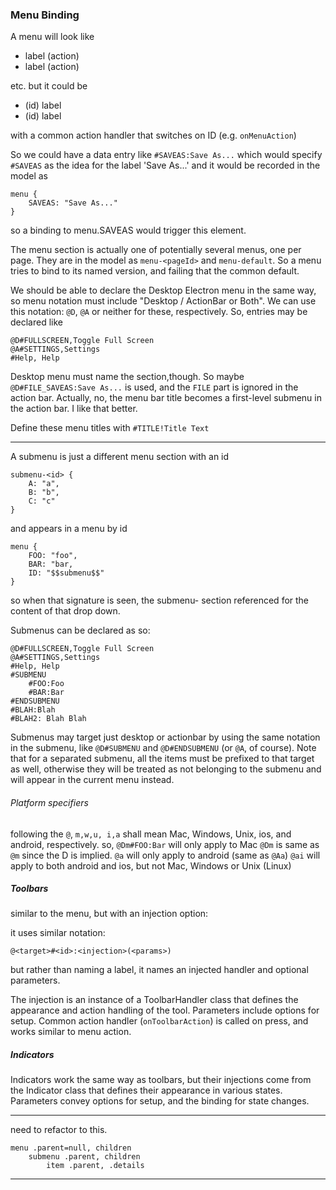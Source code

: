 ### Menu Binding

A menu will look like

- label (action)
- label (action)

etc.
but it could be
- (id) label
- (id) label

with a common action handler that switches on ID
(e.g. `onMenuAction`)

So we could have a data entry like `#SAVEAS:Save As...`
which would specify `#SAVEAS` as the idea for the label 'Save As...'
and it would be recorded in the model as

    menu {
        SAVEAS: "Save As..."
    }
        
so a binding to menu.SAVEAS would trigger this element.

The menu section is actually one of potentially several
menus, one per page.
They are in the model as `menu-<pageId>` and
`menu-default`.  So a menu tries to bind to its named
version, and failing that the common default.

We should be able to declare the Desktop Electron menu
in the same way, so menu notation must include
"Desktop / ActionBar or Both".  We can use this notation:
`@D`, `@A` or neither for these, respectively.
So, entries may be declared like

    @D#FULLSCREEN,Toggle Full Screen
    @A#SETTINGS,Settings
    #Help, Help

 Desktop menu must name the section,though.
 So maybe `@D#FILE_SAVEAS:Save As...` is used,
 and the `FILE` part is ignored in the action bar.
 Actually, no, the menu bar title becomes a first-level
 submenu in the action bar. I like that better.
 
 Define these menu titles with `#TITLE!Title Text`
 
 ---
 
 A submenu is just a different menu section with an id
 
    submenu-<id> {
        A: "a",
        B: "b",
        C: "c"
    }
 
 and appears in a menu by id
   
    menu {
        FOO: "foo",
        BAR: "bar,
        ID: "$$submenu$$"
    }       
    
so when that signature is seen, the submenu-<id> section
referenced for the content of that drop down.

Submenus can be declared as so:

    @D#FULLSCREEN,Toggle Full Screen
    @A#SETTINGS,Settings
    #Help, Help
    #SUBMENU
        #FOO:Foo
        #BAR:Bar
    #ENDSUBMENU
    #BLAH:Blah
    #BLAH2: Blah Blah
    
Submenus may target just desktop or actionbar by using the same
notation in the submenu, like `@D#SUBMENU` and `@D#ENDSUBMENU`
(or `@A`, of course).
Note that for a separated submenu, all the items must be prefixed
to that target as well, otherwise they will be treated as not
belonging to the submenu and will appear in the current menu instead.

###### Platform specifiers
following the `@`, `m,w,u, i,a` shall mean Mac, Windows, Unix, ios, and android, respectively.
so, `@Dm#FOO:Bar` will only apply to Mac
`@Dm` is same as `@m` since the D is implied.
`@a` will only apply to android (same as `@Aa`)
`@ai` will apply to both android and ios, but not Mac, Windows or Unix (Linux)

##### Toolbars

similar to the menu, but with an injection option:

it uses similar notation:

    @<target>#<id>:<injection>(<params>)

but rather than naming a label, it names an injected
handler and optional parameters.

The injection is an instance of a ToolbarHandler class that
defines the appearance and action handling of the tool.
Parameters include options for setup.
Common action handler (`onToolbarAction`) is called on press, and
works similar to menu action. 

##### Indicators

Indicators work the same way as toolbars, but their 
injections come from the Indicator class that defines
their appearance in various states. Parameters
convey options for setup, and the binding
for state changes.
                    
----
need to refactor to this.
 
    menu .parent=null, children
        submenu .parent, children
            item .parent, .details  

---